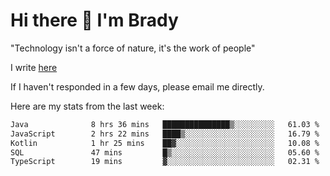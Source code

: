 # Hi there 👋 I'm Brady

"Technology isn't a force of nature, it's the work of people"

I write [here](https://github.com/hawk0120/blog)

If I haven't responded in a few days, please email me directly. 

Here are my stats from the last week:
<!--START_SECTION:waka-->

```txt
Java              8 hrs 36 mins   ███████████████▒░░░░░░░░░   61.03 %
JavaScript        2 hrs 22 mins   ████▒░░░░░░░░░░░░░░░░░░░░   16.79 %
Kotlin            1 hr 25 mins    ██▓░░░░░░░░░░░░░░░░░░░░░░   10.08 %
SQL               47 mins         █▒░░░░░░░░░░░░░░░░░░░░░░░   05.60 %
TypeScript        19 mins         ▓░░░░░░░░░░░░░░░░░░░░░░░░   02.31 %
```

<!--END_SECTION:waka-->


